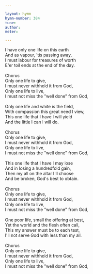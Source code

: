 ```yaml
---

layout: hymn
hymn-number: 384
tune: 
author: 
meter: 

---
```

I have only one life on this earth<br>And as vapour, 'tis passing away,<br>I must labour for treasures of worth<br>E'er toil ends at the end of the day.<br><br>Chorus<br>Only one life to give,<br>I must never withhold it from God,<br>Only one life to live,<br>I must not miss the "well done" from God,<br><br>Only one life and white is the field,<br>With compassion this great need I view,<br>This one life that I have I will yield<br>And the little I can I will do.<br><br>Chorus<br>Only one life to give,<br>I must never withhold it from God,<br>Only one life to live,<br>I must not miss the "well done" from God,<br><br>This one life that I have I may lose<br>And in losing a hundredfold gain,<br>Then my all on the altar I'll choose<br>And be broken, God's best to obtain.<br><br>Chorus<br>Only one life to give,<br>I must never withhold it from God,<br>Only one life to live,<br>I must not miss the "well done" from God,<br><br>One poor life, small the offering at best,<br>Yet the world and the flesh often call,<br>This my answer must be to each test,<br>I'll not serve God with less than my all.<br><br>Chorus<br>Only one life to give,<br>I must never withhold it from God,<br>Only one life to live,<br>I must not miss the "well done" from God,<br><br><br>
